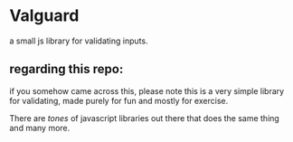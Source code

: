 # Valguard
a small js library for validating inputs.

## regarding this repo:

if you somehow came across this, please note this is a very simple library for validating, made purely for fun and mostly 
for exercise.

There are *tones* of javascript libraries out there that does the same thing and many more.

 